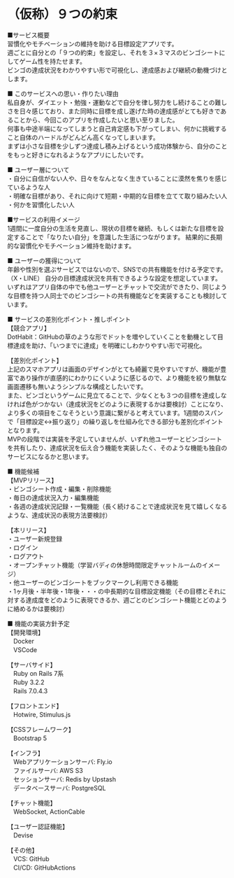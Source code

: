 # （仮称）９つの約束


  
■サービス概要  
習慣化やモチベーションの維持を助ける目標設定アプリです。  
週ごとに自分との「９つの約束」を設定し、それを３×３マスのビンゴシートにしてゲーム性を持たせます。  
ビンゴの達成状況をわかりやすい形で可視化し、達成感および継続の動機づけとします。  
  
  
■ このサービスへの思い・作りたい理由   
私自身が、ダイエット・勉強・運動などで自分を律し努力をし続けることの難しさを日々感じており、また同時に目標を成し遂げた時の達成感がとても好きであることから、今回このアプリを作成したいと思い至りました。  
何事も中途半端になってしまうと自己肯定感も下がってしまい、何かに挑戦すること自体のハードルがどんどん高くなってしまいます。  
まずは小さな目標を少しずつ達成し積み上げるという成功体験から、自分のことをもっと好きになれるようなアプリにしたいです。  
  
  
■ ユーザー層について  
・自分に自信がない人や、日々をなんとなく生きていることに漠然を焦りを感じているような人  
・明確な目標があり、それに向けて短期・中期的な目標を立てて取り組みたい人  
・何かを習慣化したい人  
  
  
■サービスの利用イメージ  
1週間に一度自分の生活を見直し、現状の目標を継続、もしくは新たな目標を設定することで「なりたい自分」を意識した生活につながります。
結果的に長期的な習慣化やモチベーション維持を助けます。
  
  
■ ユーザーの獲得について  
年齢や性別を選ぶサービスではないので、SNSでの共有機能を付ける予定です。（X・LINE）
自分の目標達成状況を共有できるような設定を想定しています。  
いずれはアプリ自体の中でも他ユーザーとチャットで交流ができたり、同じような目標を持つ人同士でのビンゴシートの共有機能などを実装することも検討しています。
  
  
■ サービスの差別化ポイント・推しポイント  
【競合アプリ】  
DotHabit：GitHubの草のような形でドットを増やしていくことを動機として目標達成を助け、「いつまでに達成」を明確にしわかりやすい形で可視化。  
    
【差別化ポイント】  
上記のスマホアプリは画面のデザインがとても綺麗で見やすいですが、機能が豊富であり操作が直感的にわかりにくいように感じるので、より機能を絞り無駄な画面遷移も無いようシンプルな構成としたいです。  
また、ビンゴというゲームに見立てることで、少なくとも３つの目標を達成しなければ色がつかない（達成状況をどのように表現するかは要検討）ことになり、より多くの項目をこなそうという意識に繋がると考えています。1週間のスパンで「目標設定↔︎振り返り」の繰り返しを仕組み化できる部分も差別化ポイントとなります。  
MVPの段階では実装を予定していませんが、いずれ他ユーザーとビンゴシートを共有したり、達成状況を伝え合う機能を実装したく、そのような機能も独自のサービスになるかと思います。  
  
  
■ 機能候補   
【MVPリリース】  
・ビンゴシート作成・編集・削除機能  
・毎日の達成状況入力・編集機能  
・各週の達成状況記録・一覧機能（長く続けることで達成状況を見て嬉しくなるような、達成状況の表現方法要検討）  
  
【本リリース】  
・ユーザー新規登録  
・ログイン  
・ログアウト  
・オープンチャット機能（学習バディの休憩時間限定チャットルームのイメージ）  
・他ユーザーのビンゴシートをブックマークし利用できる機能  
・1ヶ月後・半年後・1年後・・・の中長期的な目標設定機能（その目標とそれに対する達成度をどのように表現できるか、週ごとのビンゴシート機能とどのように絡めるかは要検討）  
  
  
■ 機能の実装方針予定  
【開発環境】  
　Docker  
　VSCode  
  
【サーバサイド】  
　Ruby on Rails 7系  
　Ruby 3.2.2  
　Rails 7.0.4.3  
  
【フロントエンド】  
　Hotwire, Stimulus.js  
  
【CSSフレームワーク】  
　Bootstrap 5  
   
【インフラ】  
　Webアプリケーションサーバ: Fly.io   
　ファイルサーバ: AWS S3  
　セッションサーバ: Redis by Upstash  
　データベースサーバ: PostgreSQL  
  
【チャット機能】  
　WebSocket, ActionCable  
  
【ユーザー認証機能】  
　Devise  
  
【その他】  
　VCS: GitHub  
　CI/CD: GitHubActions  
